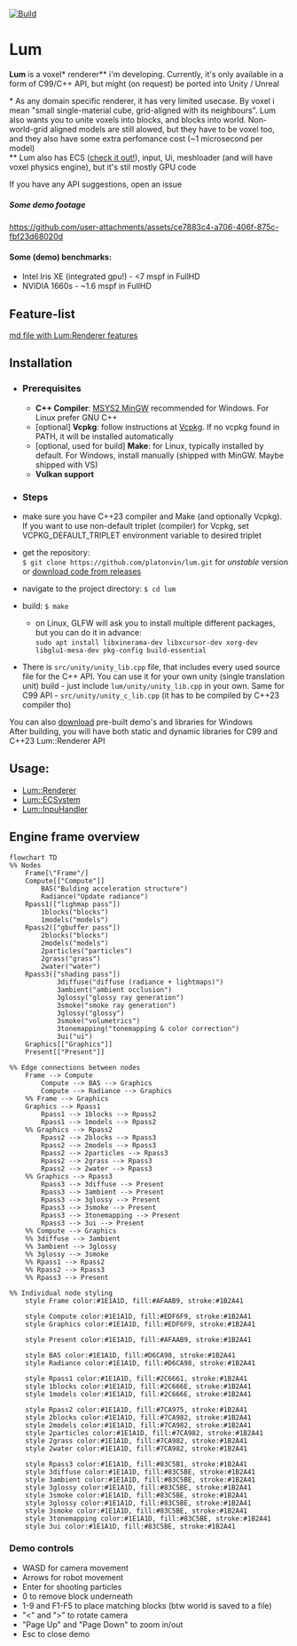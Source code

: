 [![Build](https://github.com/platonvin/lum/actions/workflows/c-cpp.yml/badge.svg)](https://github.com/platonvin/lum/actions/workflows/c-cpp.yml)

# Lum
**Lum** is a voxel\* renderer\*\* i'm developing. Currently, it's only available in a form of C99/C++ API, but might (on request) be ported into Unity / Unreal

\* As any domain specific renderer, it has very limited usecase. By voxel i mean "small single-material cube, grid-aligned with its neighbours". Lum also wants you to unite voxels into blocks, and blocks into world. Non-world-grid aligned models are still alowed, but they have to be voxel too, and they also have some extra perfomance cost (~1 microsecond per model)\
\*\* Lum also has ECS ([check it out!](src/engine/README.md)), input, Ui, meshloader (and will have voxel physics engine), but it's stil mostly GPU code

If you have any API suggestions, open an issue

##### Some demo footage
https://github.com/user-attachments/assets/ce7883c4-a706-406f-875c-fbf23d68020d

#### Some (demo) benchmarks:
 * Intel Iris XE (integrated gpu!) - <7 mspf in FullHD
 * NVIDIA 1660s - ~1.6 mspf in FullHD 

## Feature-list
[md file with Lum:Renderer features](FEATURES.md)

## Installation
- ### Prerequisites
  - **C++ Compiler**: [MSYS2 MinGW](https://www.msys2.org/) recommended for Windows. For Linux prefer GNU C++
  - \[optional\] **Vcpkg**: follow instructions at [Vcpkg](https://vcpkg.io/en/getting-started). If no vcpkg found in PATH, it will be installed automatically
  - \[optional, used for build\] **Make**: for Linux, typically installed by default. For Windows, install manually (shipped with MinGW. Maybe shipped with VS)
  - **Vulkan support**

- ### Steps  
 - make sure you have C++23 compiler and Make (and optionally Vcpkg). If you want to use non-default triplet (compiler) for Vcpkg, set VCPKG_DEFAULT_TRIPLET environment variable to desired triplet
 - get the repository: \
`$ git clone https://github.com/platonvin/lum.git` for *unstable* version or [download code from releases](https://github.com/platonvin/lum/releases)     
 - navigate to the project directory: `$ cd lum` 
 - build:  `$ make`
    - on Linux, GLFW will ask you to install multiple different packages, but you can do it in advance:\
     `sudo apt install libxinerama-dev libxcursor-dev xorg-dev libglu1-mesa-dev pkg-config build-essential`

 - There is `src/unity/unity_lib.cpp` file, that includes every used source file for the C++ API. You can use it for your own unity (single translation unit) build - just include `lum/unity/unity_lib.cpp` in your own. Same for C99 API - `src/unity/unity_c_lib.cpp` (it has to be compiled by C++23 compiler tho)

You can also [download](https://github.com/platonvin/lum/releases) pre-built demo's and libraries for Windows\
After building, you will have both static and dynamic libraries for C99 and C++23 Lum::Renderer API

## Usage:
 - [Lum::Renderer](src/renderer/README.md)
 - [Lum::ECSystem](src/engine/README.md)
 - [Lum::InpuHandler](src/input/README.md)

## Engine frame overview
```mermaid
flowchart TD
%% Nodes
    Frame[\"Frame"/]
    Compute[["Compute"]]
        BAS("Bulding acceleration structure")
        Radiance("Update radiance")
    Rpass1(["lighmap pass"])
        1blocks("blocks")
        1models("models") 
    Rpass2(["gbuffer pass"])
        2blocks("blocks")
        2models("models") 
        2particles("particles")
        2grass("grass")
        2water("water")
    Rpass3(["shading pass"])
            3diffuse("diffuse (radiance + lightmaps)")
            3ambient("ambient occlusion")
            3glossy("glossy ray generation")
            3smoke("smoke ray generation")
            3glossy("glossy")
            3smoke("volumetrics")
            3tonemapping("tonemapping & color correction")
            3ui("ui")
    Graphics[["Graphics"]]
    Present[["Present"]] 

%% Edge connections between nodes
    Frame --> Compute
        Compute --> BAS --> Graphics
        Compute --> Radiance --> Graphics
    %% Frame --> Graphics
    Graphics --> Rpass1
        Rpass1 --> 1blocks --> Rpass2
        Rpass1 --> 1models --> Rpass2
    %% Graphics --> Rpass2
        Rpass2 --> 2blocks --> Rpass3
        Rpass2 --> 2models --> Rpass3
        Rpass2 --> 2particles --> Rpass3
        Rpass2 --> 2grass --> Rpass3
        Rpass2 --> 2water --> Rpass3
    %% Graphics --> Rpass3
        Rpass3 --> 3diffuse --> Present
        Rpass3 --> 3ambient --> Present
        Rpass3 --> 3glossy --> Present
        Rpass3 --> 3smoke --> Present
        Rpass3 --> 3tonemapping --> Present
        Rpass3 --> 3ui --> Present
    %% Compute --> Graphics
    %% 3diffuse --> 3ambient
    %% 3ambient --> 3glossy
    %% 3glossy --> 3smoke
    %% Rpass1 --> Rpass2
    %% Rpass2 --> Rpass3
    %% Rpass3 --> Present

%% Individual node styling
    style Frame color:#1E1A1D, fill:#AFAAB9, stroke:#1B2A41

    style Compute color:#1E1A1D, fill:#EDF6F9, stroke:#1B2A41
    style Graphics color:#1E1A1D, fill:#EDF6F9, stroke:#1B2A41

    style Present color:#1E1A1D, fill:#AFAAB9, stroke:#1B2A41

    style BAS color:#1E1A1D, fill:#D6CA98, stroke:#1B2A41
    style Radiance color:#1E1A1D, fill:#D6CA98, stroke:#1B2A41

    style Rpass1 color:#1E1A1D, fill:#2C6661, stroke:#1B2A41
    style 1blocks color:#1E1A1D, fill:#2C666E, stroke:#1B2A41
    style 1models color:#1E1A1D, fill:#2C666E, stroke:#1B2A41

    style Rpass2 color:#1E1A1D, fill:#7CA975, stroke:#1B2A41
    style 2blocks color:#1E1A1D, fill:#7CA982, stroke:#1B2A41
    style 2models color:#1E1A1D, fill:#7CA982, stroke:#1B2A41
    style 2particles color:#1E1A1D, fill:#7CA982, stroke:#1B2A41
    style 2grass color:#1E1A1D, fill:#7CA982, stroke:#1B2A41
    style 2water color:#1E1A1D, fill:#7CA982, stroke:#1B2A41

    style Rpass3 color:#1E1A1D, fill:#83C5B1, stroke:#1B2A41
    style 3diffuse color:#1E1A1D, fill:#83C5BE, stroke:#1B2A41
    style 3ambient color:#1E1A1D, fill:#83C5BE, stroke:#1B2A41
    style 3glossy color:#1E1A1D, fill:#83C5BE, stroke:#1B2A41
    style 3smoke color:#1E1A1D, fill:#83C5BE, stroke:#1B2A41
    style 3glossy color:#1E1A1D, fill:#83C5BE, stroke:#1B2A41
    style 3smoke color:#1E1A1D, fill:#83C5BE, stroke:#1B2A41
    style 3tonemapping color:#1E1A1D, fill:#83C5BE, stroke:#1B2A41
    style 3ui color:#1E1A1D, fill:#83C5BE, stroke:#1B2A41
```

### Demo controls
- WASD for camera movement
- Arrows for robot movement
- Enter for shooting particles
- 0 to remove block underneath
- 1-9 and F1-F5 to place matching blocks (btw world is saved to a file)
- "<" and ">" to rotate camera
- "Page Up" and "Page Down" to zoom in/out
- Esc to close demo
